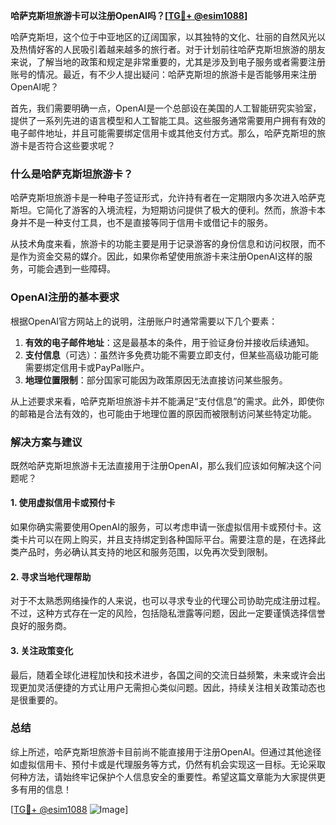 **哈萨克斯坦旅游卡可以注册OpenAI吗？[[TG💪+ @esim1088](https://t.me/s/esim1088)]**

哈萨克斯坦，这个位于中亚地区的辽阔国家，以其独特的文化、壮丽的自然风光以及热情好客的人民吸引着越来越多的旅行者。对于计划前往哈萨克斯坦旅游的朋友来说，了解当地的政策和规定是非常重要的，尤其是涉及到电子服务或者需要注册账号的情况。最近，有不少人提出疑问：哈萨克斯坦的旅游卡是否能够用来注册OpenAI呢？

首先，我们需要明确一点，OpenAI是一个总部设在美国的人工智能研究实验室，提供了一系列先进的语言模型和人工智能工具。这些服务通常需要用户拥有有效的电子邮件地址，并且可能需要绑定信用卡或其他支付方式。那么，哈萨克斯坦的旅游卡是否符合这些要求呢？

### 什么是哈萨克斯坦旅游卡？

哈萨克斯坦旅游卡是一种电子签证形式，允许持有者在一定期限内多次进入哈萨克斯坦。它简化了游客的入境流程，为短期访问提供了极大的便利。然而，旅游卡本身并不是一种支付工具，也不是直接等同于信用卡或借记卡的服务。

从技术角度来看，旅游卡的功能主要是用于记录游客的身份信息和访问权限，而不是作为资金交易的媒介。因此，如果你希望使用旅游卡来注册OpenAI这样的服务，可能会遇到一些障碍。

### OpenAI注册的基本要求

根据OpenAI官方网站上的说明，注册账户时通常需要以下几个要素：

1. **有效的电子邮件地址**：这是最基本的条件，用于验证身份并接收后续通知。
2. **支付信息**（可选）：虽然许多免费功能不需要立即支付，但某些高级功能可能需要绑定信用卡或PayPal账户。
3. **地理位置限制**：部分国家可能因为政策原因无法直接访问某些服务。

从上述要求来看，哈萨克斯坦旅游卡并不能满足“支付信息”的需求。此外，即使你的邮箱是合法有效的，也可能由于地理位置的原因而被限制访问某些特定功能。

### 解决方案与建议

既然哈萨克斯坦旅游卡无法直接用于注册OpenAI，那么我们应该如何解决这个问题呢？

#### 1. 使用虚拟信用卡或预付卡

如果你确实需要使用OpenAI的服务，可以考虑申请一张虚拟信用卡或预付卡。这类卡片可以在网上购买，并且支持绑定到各种国际平台。需要注意的是，在选择此类产品时，务必确认其支持的地区和服务范围，以免再次受到限制。

#### 2. 寻求当地代理帮助

对于不太熟悉网络操作的人来说，也可以寻求专业的代理公司协助完成注册过程。不过，这种方式存在一定的风险，包括隐私泄露等问题，因此一定要谨慎选择信誉良好的服务商。

#### 3. 关注政策变化

最后，随着全球化进程加快和技术进步，各国之间的交流日益频繁，未来或许会出现更加灵活便捷的方式让用户无需担心类似问题。因此，持续关注相关政策动态也是很重要的。

### 总结

综上所述，哈萨克斯坦旅游卡目前尚不能直接用于注册OpenAI。但通过其他途径如虚拟信用卡、预付卡或是代理服务等方式，仍然有机会实现这一目标。无论采取何种方法，请始终牢记保护个人信息安全的重要性。希望这篇文章能为大家提供更多有用的信息！

[[TG💪+ @esim1088](https://t.me/s/esim1088) ![Image](https://i.postimg.cc/4NQfJmqS/Snipaste-2025-05-13-00-14-12.png)]